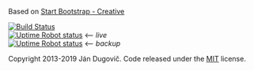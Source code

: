 Based on [Start Bootstrap - Creative](https://startbootstrap.com/template-overviews/creative/)

[![Build Status](https://travis-ci.org/demoklion/bbirova.svg?branch=master)](https://travis-ci.org/demoklion/bbirova)  
[![Uptime Robot status](https://img.shields.io/uptimerobot/status/m778918918-3e92c097147760ee39d02d36.svg)](https://obrazybezdomova.cz) <-- _live_  
[![Uptime Robot status](https://img.shields.io/uptimerobot/status/m778918918-3e92c097147760ee39d02d36.svg)](https://bbirovaspace.firebaseapp.com/) <-- _backup_

Copyright 2013-2019 Ján Dugovič. Code released under the [MIT](https://github.com/BlackrockDigital/startbootstrap-creative/blob/gh-pages/LICENSE) license.
